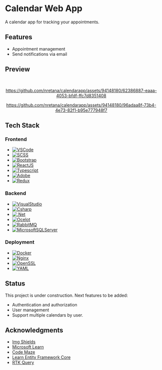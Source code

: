 # Calendar Web App

A calendar app for tracking your appointments.

## Features
* Appointment management
* Send notifications via email


## Preview

<br />
<div align="center">


https://github.com/nretana/calendarapp/assets/94148180/62386887-eaaa-4053-bfdf-ffc7d8351408


https://github.com/nretana/calendarapp/assets/94148180/96adaa8f-73b4-4e73-82f1-b95e777948f7


</div>

## Tech Stack

### Frontend
* [![VSCode][VSCode]][VSCode-url]
* [![SCSS][SCSS]][SCSS-url]
* [![Bootstrap][Bootstrap]][Bootstrap-url]
* [![ReactJS][ReactJS]][ReactJS-url]
* [![Typescript][Typescript]][Typescript-url]
* [![Adobe][Adobe]][Adobe-url]
* [![Redux][Redux]][Redux-url]

### Backend
* [![VisualStudio][VisualStudio]][VisualStudio-url]
* [![Csharp][Csharp]][Csharp-url]
* [![.Net][.Net]][.Net-url]
* [![Ocelot][Ocelot]][Ocelot-url]
* [![RabbitMQ][RabbitMQ]][RabbitMQ-url]
* [![MicrosoftSQLServer][MicrosoftSQLServer]][MicrosoftSQLServer-url]


### Deployment
* [![Docker][Docker]][Docker-url]
* [![Nginx][Nginx]][Nginx-url]
* [![OpenSSL][OpenSSL]][OpenSSL-url]
* [![YAML][YAML]][YAML-url]


## Status

This project is under construction. Next features to be added:
* Authentication and authorization
* User management
* Support multiple calendars by user.


## Acknowledgments
* [Img Shields](https://shields.io)
* [Microsoft Learn](https://dotnet.microsoft.com/en-us/learn/aspnet)
* [Code Maze](https://code-maze.com/)
* [Learn Entity Framework Core](https://www.learnentityframeworkcore.com)
* [RTK Query](https://redux-toolkit.js.org/rtk-query/overview)


<!-- MARKDOWN LINKS & IMAGES -->
<!-- https://www.markdownguide.org/basic-syntax/#reference-style-links -->

[VSCode]: https://img.shields.io/badge/Visual%20Studio%20Code-0078d7.svg?style=for-the-badge&logo=visual-studio-code&logoColor=white
[VSCode-url]: https://code.visualstudio.com
[SCSS]: https://img.shields.io/badge/SASS-hotpink.svg?style=for-the-badge&logo=SASS&logoColor=white
[SCSS-url]: https://sass-lang.com
[Bootstrap]: https://img.shields.io/badge/Bootstrap-563D7C?style=for-the-badge&logo=bootstrap&logoColor=white
[Bootstrap-url]: https://getbootstrap.com
[ReactJS]: https://img.shields.io/badge/React-20232A?style=for-the-badge&logo=react&logoColor=61DAFB
[ReactJS-url]: https://reactjs.org
[TypeScript]: https://img.shields.io/badge/typescript-%23007ACC.svg?style=for-the-badge&logo=typescript&logoColor=white 
[TypeScript-url]: https://www.typescriptlang.org
[Adobe]: https://img.shields.io/badge/adobe-%23FF0000.svg?style=for-the-badge&logo=adobe&logoColor=white
[Adobe-url]: https://react-spectrum.adobe.com/react-aria/components.html
[Redux]: https://img.shields.io/badge/redux-%23593d88.svg?style=for-the-badge&logo=redux&logoColor=white
[Redux-url]: https://redux.js.org

[VisualStudio]: https://img.shields.io/badge/Visual%20Studio-5C2D91.svg?style=for-the-badge&logo=visual-studio&logoColor=white
[VisualStudio-url]: https://visualstudio.microsoft.com/vs
[Csharp]: https://img.shields.io/badge/c%23-%23239120.svg?style=for-the-badge&logo=c-sharp&logoColor=white
[Csharp-url]: https://dotnet.microsoft.com/en-us/languages/csharp
[.NET]: https://img.shields.io/badge/.NET-5C2D91?style=for-the-badge&logo=.net&logoColor=white
[.NET-url]: https://dotnet.microsoft.com/en-us
[Ocelot]: https://img.shields.io/badge/Ocelot-100000?style=for-the-badge&logo=ocelot&logoColor=FF5D22&labelColor=23D6FE&color=000000
[Ocelot-url]: https://ocelot.readthedocs.io/en/latest
[RabbitMQ]: https://img.shields.io/badge/Rabbitmq-FF6600?style=for-the-badge&logo=rabbitmq&logoColor=white
[RabbitMQ-url]: https://www.rabbitmq.com
[MicrosoftSQLServer]: https://img.shields.io/badge/Microsoft%20SQL%20Server-CC2927?style=for-the-badge&logo=microsoft%20sql%20server&logoColor=white
[MicrosoftSQLServer-url]: https://www.microsoft.com/en-us/sql-server/sql-server-downloads

[Docker]:https://img.shields.io/badge/docker-%230db7ed.svg?style=for-the-badge&logo=docker&logoColor=white
[Docker-url]: https://docker.com
[Nginx]: https://img.shields.io/badge/nginx-%23009639.svg?style=for-the-badge&logo=nginx&logoColor=white
[Nginx-url]: https://www.nginx.com
[OpenSSL]: https://a11ybadges.com/badge?logo=openssl
[OpenSSL-url]: https://www.openssl.org
[YAML]: https://img.shields.io/badge/yaml-%23ffffff.svg?style=for-the-badge&logo=yaml&logoColor=151515
[YAML-url]: https://yaml.org
